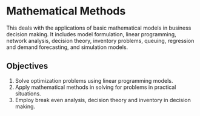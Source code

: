 # Mathematical Methods

This deals with the applications of basic mathematical models in business decision making.  It includes model formulation, linear programming, network analysis, decision theory, inventory problems, queuing, regression and demand forecasting, and simulation models.

## Objectives
1. Solve optimization problems using linear programming models.
2. Apply mathematical methods in solving for problems in practical situations.
3. Employ break even analysis, decision theory and  inventory in decision making.